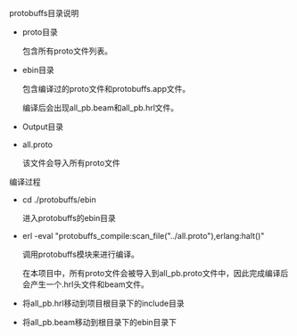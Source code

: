 protobuffs目录说明

- proto目录

  包含所有proto文件列表。

- ebin目录

  包含编译过的proto文件和protobuffs.app文件。

  编译后会出现all_pb.beam和all_pb.hrl文件。

- Output目录

- all.proto

  该文件会导入所有proto文件



编译过程

- cd ./protobuffs/ebin

  进入protobuffs的ebin目录

- erl -eval "protobuffs_compile:scan_file(\"../all.proto\"),erlang:halt()"

  调用protobuffs模块来进行编译。

  在本项目中，所有proto文件会被导入到all_pb.proto文件中，因此完成编译后会产生一个.hrl头文件和beam文件。

- 将all_pb.hrl移动到项目根目录下的include目录

- 将all_pb.beam移动到根目录下的ebin目录下